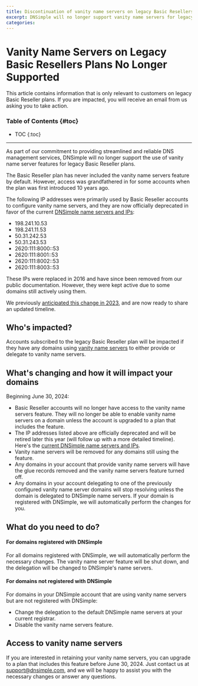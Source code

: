 ```yaml
---
title: Discontinuation of vanity name servers on legacy Basic Resellers plans
excerpt: DNSimple will no longer support vanity name servers for legacy Basic Reseller plans starting June 30, 2024. Affected customers will be notified via email.
categories:
---
```


# Vanity Name Servers on Legacy Basic Resellers Plans No Longer Supported

<info>
This article contains information that is only relevant to customers on legacy Basic Reseller plans. If you are impacted, you will receive an email from us asking you to take action.
</info>


### Table of Contents {#toc}

* TOC
{:toc}

---

As part of our commitment to providing streamlined and reliable DNS management services, DNSimple will no longer support the use of vanity name server features for legacy Basic Reseller plans.

The Basic Reseller plan has never included the vanity name servers feature by default. However, access was grandfathered in for some accounts when the plan was first introduced 10 years ago.

The following IP addresses were primarily used by Basic Reseller accounts to configure vanity name servers, and they are now officially deprecated in favor of the current [DNSimple name servers and IPs](/articles/dnsimple-nameservers/):

- 198.241.10.53
- 198.241.11.53
- 50.31.242.53
- 50.31.243.53
- 2620:111:8000::53
- 2620:111:8001::53
- 2620:111:8002::53
- 2620:111:8003::53

These IPs were replaced in 2016 and have since been removed from our public documentation. However, they were kept active due to some domains still actively using them.

We previously [anticipated this change in 2023](https://blog.dnsimple.com/2023/03/cache-edge-layer/), and are now ready to share an updated timeline.

## Who's impacted?

Accounts subscribed to the legacy Basic Reseller plan will be impacted if they have any domains using [vanity name servers](/articles/vanity-nameservers/) to either provide or delegate to vanity name servers.

## What's changing and how it will impact your domains

Beginning June 30, 2024:

- Basic Reseller accounts will no longer have access to the vanity name servers feature. They will no longer be able to enable vanity name servers on a domain unless the account is upgraded to a plan that includes the feature.
- The IP addresses listed above are officially deprecated and will be retired later this year (will follow up with a more detailed timeline). Here's the [current DNSimple name servers and IPs](/articles/dnsimple-nameservers/).
- Vanity name servers will be removed for any domains still using the feature.
- Any domains in your account that provide vanity name servers will have the glue records removed and the vanity name servers feature turned off.
- Any domains in your account delegating to one of the previously configured vanity name server domains will stop resolving unless the domain is delegated to DNSimple name servers. If your domain is registered with DNSimple, we will automatically perform the changes for you.

## What do you need to do?

#### For domains registered with DNSimple

For all domains registered with DNSimple, we will automatically perform the necessary changes. The vanity name server feature will be shut down, and the delegation will be changed to DNSimple's name servers.

#### For domains not registered with DNSimple

For domains in your DNSimple account that are using vanity name servers but are not registered with DNSimple:

- Change the delegation to the default DNSimple name servers at your current registrar.
- Disable the vanity name servers feature.

## Access to vanity name servers

If you are interested in retaining your vanity name servers, you can upgrade to a plan that includes this feature before June 30, 2024. Just contact us at support@dnsimple.com, and we will be happy to assist you with the necessary changes or answer any questions.
